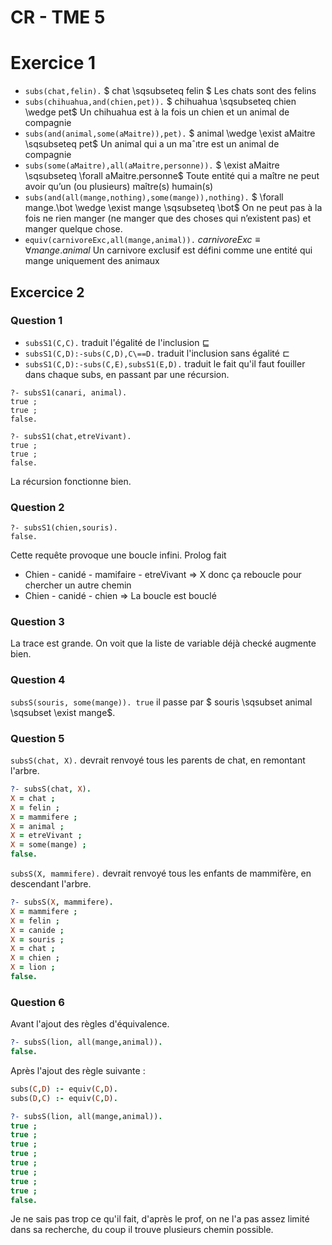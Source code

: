 # CR - TME 5
# Exercice 1 
- `subs(chat,felin).` $ chat \sqsubseteq felin $ Les chats sont des felins
- `subs(chihuahua,and(chien,pet)).` $ chihuahua \sqsubseteq chien \wedge pet$ Un chihuahua est à la fois un chien et un animal de compagnie
- `subs(and(animal,some(aMaitre)),pet).` $ animal \wedge \exist aMaitre \sqsubseteq pet$ Un animal qui a un maˆıtre est un animal de compagnie
- `subs(some(aMaitre),all(aMaitre,personne)).` $ \exist aMaitre \sqsubseteq \forall aMaitre.personne$  Toute entité qui a maître ne peut avoir qu’un (ou plusieurs) maître(s) humain(s)
- `subs(and(all(mange,nothing),some(mange)),nothing).` $ \forall mange.\bot \wedge \exist mange \sqsubseteq \bot$ On ne peut pas à la fois ne rien manger (ne manger que des choses qui n’existent pas) et manger quelque chose.
- `equiv(carnivoreExc,all(mange,animal)).` $carnivoreExc \equiv \forall mange.animal$ Un carnivore exclusif est défini comme une entité qui mange uniquement des animaux

## Excercice 2
### Question 1 
- `subsS1(C,C).` traduit l'égalité de l'inclusion $\sqsubseteq$
- `subsS1(C,D):-subs(C,D),C\==D.` traduit l'inclusion sans égalité $\sqsubset$
- `subsS1(C,D):-subs(C,E),subsS1(E,D).` traduit le fait qu'il faut fouiller dans chaque subs, en passant par une récursion.
```
?- subsS1(canari, animal).
true ;
true ;
false.

?- subsS1(chat,etreVivant).
true ;
true ;
false.
```
La récursion fonctionne bien.

### Question 2
```
?- subsS1(chien,souris).
false.
```
Cette requête provoque une boucle infini. Prolog fait 
- Chien - canidé - mamifaire - etreVivant => X donc ça reboucle pour chercher un autre chemin
- Chien - canidé - chien => La boucle est bouclé

### Question 3
La trace est grande. On voit que la liste de variable déjà checké augmente bien.

### Question 4
`subsS(souris, some(mange)). true`  il passe par $ souris \sqsubset animal \sqsubset \exist mange$. 

### Question 5
`subsS(chat, X).` devrait renvoyé tous les parents de chat, en remontant l'arbre. 
```prolog
?- subsS(chat, X).
X = chat ;
X = felin ;
X = mammifere ;
X = animal ;
X = etreVivant ;
X = some(mange) ;
false.
```
`subsS(X, mammifere).` devrait renvoyé tous les enfants de mammifère, en descendant l'arbre. 
```prolog
?- subsS(X, mammifere).
X = mammifere ;
X = felin ;
X = canide ;
X = souris ;
X = chat ;
X = chien ;
X = lion ;
false.
```

### Question 6
Avant l'ajout des règles d'équivalence.
```prolog
?- subsS(lion, all(mange,animal)).
false.
```
Après l'ajout des règle suivante :
```prolog
subs(C,D) :- equiv(C,D).
subs(D,C) :- equiv(C,D).
```

```prolog
?- subsS(lion, all(mange,animal)).
true ;
true ;
true ;
true ;
true ;
true ;
true ;
true ;
false.
```
Je ne sais pas trop ce qu'il fait, d'après le prof, on ne l'a pas assez limité dans sa recherche, du coup il trouve plusieurs chemin possible. 